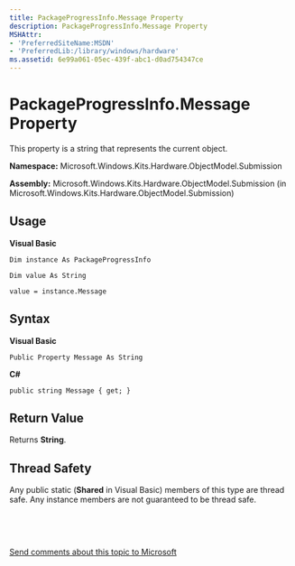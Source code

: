 ```yaml
---
title: PackageProgressInfo.Message Property
description: PackageProgressInfo.Message Property
MSHAttr:
- 'PreferredSiteName:MSDN'
- 'PreferredLib:/library/windows/hardware'
ms.assetid: 6e99a061-05ec-439f-abc1-d0ad754347ce
---
```


# PackageProgressInfo.Message Property


This property is a string that represents the current object.

**Namespace:** Microsoft.Windows.Kits.Hardware.ObjectModel.Submission

**Assembly:** Microsoft.Windows.Kits.Hardware.ObjectModel.Submission (in Microsoft.Windows.Kits.Hardware.ObjectModel.Submission)

## <span id="Usage"></span><span id="usage"></span><span id="USAGE"></span>Usage


**Visual Basic**

`Dim instance As PackageProgressInfo`

`Dim value As String`

`value = instance.Message`

## <span id="Syntax"></span><span id="syntax"></span><span id="SYNTAX"></span>Syntax


**Visual Basic**

`Public Property Message As String`

**C#**

`public string Message { get; }`

## <span id="Return_Value"></span><span id="return_value"></span><span id="RETURN_VALUE"></span>Return Value


Returns **String**.

## <span id="Thread_Safety"></span><span id="thread_safety"></span><span id="THREAD_SAFETY"></span>Thread Safety


Any public static (**Shared** in Visual Basic) members of this type are thread safe. Any instance members are not guaranteed to be thread safe.

 

 

[Send comments about this topic to Microsoft](mailto:wsddocfb@microsoft.com?subject=Documentation%20feedback%20%5Bp_hlk_om\p_hlk_om%5D:%20PackageProgressInfo.Message%20Property%20%20RELEASE:%20%287/11/2017%29&body=%0A%0APRIVACY%20STATEMENT%0A%0AWe%20use%20your%20feedback%20to%20improve%20the%20documentation.%20We%20don't%20use%20your%20email%20address%20for%20any%20other%20purpose,%20and%20we'll%20remove%20your%20email%20address%20from%20our%20system%20after%20the%20issue%20that%20you're%20reporting%20is%20fixed.%20While%20we're%20working%20to%20fix%20this%20issue,%20we%20might%20send%20you%20an%20email%20message%20to%20ask%20for%20more%20info.%20Later,%20we%20might%20also%20send%20you%20an%20email%20message%20to%20let%20you%20know%20that%20we've%20addressed%20your%20feedback.%0A%0AFor%20more%20info%20about%20Microsoft's%20privacy%20policy,%20see%20http://privacy.microsoft.com/en-us/default.aspx. "Send comments about this topic to Microsoft")




